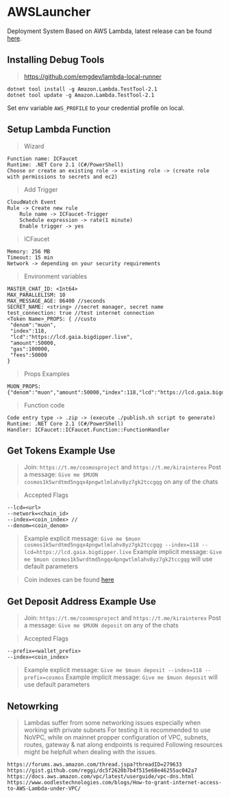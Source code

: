 # AWSLauncher

Deployment System Based on AWS Lambda, latest release can be found [here](https://github.com/asmodat/ICFaucet/releases).

## Installing Debug Tools

> https://github.com/emgdev/lambda-local-runner

```
dotnet tool install -g Amazon.Lambda.TestTool-2.1
dotnet tool update -g Amazon.Lambda.TestTool-2.1
```

Set env variable `AWS_PROFILE` to your credential profile on local. 


## Setup Lambda Function

> Wizard

```
Function name: ICFaucet
Runtime: .NET Core 2.1 (C#/PowerShell)
Choose or create an existing role -> existing role -> (create role with permissions to secrets and ec2)
```

> Add Trigger

```
CloudWatch Event
Rule -> Create new rule
	Rule name -> ICFaucet-Trigger
	Schedule expression -> rate(1 minute)
	Enable trigger -> yes
```

> ICFaucet

```
Memory: 256 MB
Timeout: 15 min
Network -> depending on your security requirements
```

> Environment variables

```
MASTER_CHAT_ID: <Int64>
MAX_PARALLELISM: 10
MAX_MESSAGE_AGE: 86400 //seconds
SECRET_NAME: <string> //secret manager, secret name
test_connection: true //test internet connection
<Token Name>_PROPS: { //custo
 "denom":"muon",
 "index":118,
 "lcd":"https://lcd.gaia.bigdipper.live",
 "amount":50000,
 "gas":100000,
 "fees":50000
}
```

> Props Examples

```
MUON_PROPS: {"denom":"muon","amount":50000,"index":118,"lcd":"https://lcd.gaia.bigdipper.live","gas":100000,"fees":50000}
```

> Function code

```
Code entry type -> .zip -> (execute ./publish.sh script to generate)
Runtime: .NET Core 2.1 (C#/PowerShell)
Handler: ICFaucet::ICFaucet.Function::FunctionHandler
```


## Get Tokens Example Use
> Join: `https://t.me/cosmosproject` and `https://t.me/kirainterex`
> Post a message: `Give me $MUON cosmos1k5wrdtmd5ngqx4pngwtlmlahv8yz7gk2tccgqg` on any of the chats

> Accepted Flags
```
--lcd=<url>
--network=<chain_id>
--index=<coin_index> //
--denom=<coin_denom>
```

> Example explicit message: `Give me $muon cosmos1k5wrdtmd5ngqx4pngwtlmlahv8yz7gk2tccgqg --index=118 --lcd=https://lcd.gaia.bigdipper.live`
> Example implicit message: `Give me $muon cosmos1k5wrdtmd5ngqx4pngwtlmlahv8yz7gk2tccgqg` will use default parameters

> Coin indexes can be found [here](https://github.com/satoshilabs/slips/blob/master/slip-0044.md)

## Get Deposit Address Example Use

> Join: `https://t.me/cosmosproject` and `https://t.me/kirainterex`
> Post a message: `Give me $MUON deposit` on any of the chats

> Accepted Flags
```
--prefix=<wallet_prefix>
--index=<coin_index>
```

> Example explicit message: `Give me $muon deposit --index=118 --prefix=cosmos`
> Example implicit message: `Give me $muon deposit` will use default parameters

## Netowrking

> Lambdas suffer from some networking issues especially when working with private subnets
> For testing it is recommended to use NoVPC, while on mainnet propper configuration of VPC, subnets, routes, gateway & nat along endpoints is required
> Following resources might be helpfull when dealing with the issues.

```
https://forums.aws.amazon.com/thread.jspa?threadID=279633
https://gist.github.com/reggi/dc5f2620b7b4f515e68e46255ac042a7
https://docs.aws.amazon.com/vpc/latest/userguide/vpc-dns.html
https://www.oodlestechnologies.com/blogs/How-to-grant-internet-access-to-AWS-Lambda-under-VPC/
```




